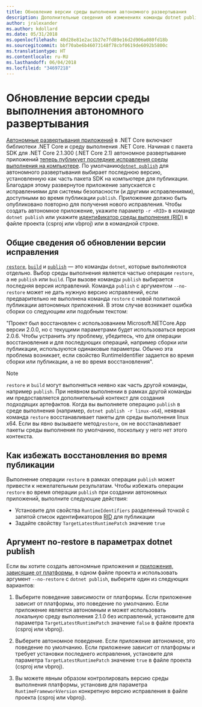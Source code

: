 ```yaml
---
title: Обновление версии среды выполнения автономного развертывания
description: Дополнительные сведения об изменениях команды dotnet publish для автономных развертываний.
author: jralexander
ms.author: kdollard
ms.date: 05/31/2018
ms.openlocfilehash: 40d28e81e2ac1b27e7fd89e16d2d906a080fd18b
ms.sourcegitcommit: bbf70abe6b46073148f78cbf0619de6092b5800c
ms.translationtype: HT
ms.contentlocale: ru-RU
ms.lasthandoff: 06/04/2018
ms.locfileid: "34697218"
---
```

# <a name="self-contained-deployment-runtime-roll-forward"></a>Обновление версии среды выполнения автономного развертывания

[Автономные развертывания приложений](index.md) в .NET Core включают библиотеки .NET Core и среду выполнения .NET Core. Начиная с пакета SDK для .NET Core 2.1.300 (.NET Core 2.1) автономное развертывание приложений [теперь публикует последние исправления среды выполнения на компьютере](https://github.com/dotnet/designs/pull/36). По умолчанию[`dotnet publish`](../tools/dotnet-publish.md) для автономного развертывания выбирает последнюю версию, установленную как часть пакета SDK на компьютере для публикации. Благодаря этому развернутое приложение запускается с исправлениями для системы безопасности (и другими исправлениями), доступными во время публикации `publish`. Приложение должно быть опубликовано повторно для получения нового исправления. Чтобы создать автономное приложение, укажите параметр `-r <RID>` в команде `dotnet publish` или укажите [идентификатор среды выполнения (RID)](../rid-catalog.md) в файле проекта (csproj или vbproj) или в командной строке.

## <a name="patch-version-roll-forward-overview"></a>Общие сведения об обновлении версии исправления

[`restore`](../tools/dotnet-restore.md), [`build`](../tools/dotnet-build.md) и [`publish`](../tools/dotnet-publish.md) — это команды `dotnet`, которые выполняются отдельно. Выбор среды выполнения является частью операции `restore`, а не `publish` или `build`. При вызове команды `publish` выбирается последняя версия исправлений. Команда `publish` с аргументом `--no-restore` может не дать нужную версию исправлений, если предварительно не выполнена команда `restore` с новой политикой публикации автономных приложений. В этом случае возникает ошибка сборки со следующим или подобным текстом:

  "Проект был восстановлен с использованием Microsoft.NETCore.App версии 2.0.0, но с текущими параметрами будет использоваться версия 2.0.6. Чтобы устранить эту проблему, убедитесь, что для операции восстановления и для последующих операций, например сборки или публикации, используются одинаковые параметры. Обычно эта проблема возникает, если свойство RuntimeIdentifier задается во время сборки или публикации, а не во время восстановления".

> [!NOTE]
> `restore` и `build` могут выполняться неявно как часть другой команды, например `publish`. При неявном выполнении в рамках другой команды им предоставляется дополнительный контекст для создания подходящих артефактов. Когда вы выполняете операцию `publish` в среде выполнения (например, `dotnet publish -r linux-x64`), неявная команда `restore` восстанавливает пакеты для среды выполнения linux x64. Если вы явно вызываете метод`restore`, он не восстанавливает пакеты среды выполнения по умолчанию, поскольку у него нет этого контекста.

## <a name="how-to-avoid-restore-during-publish"></a>Как избежать восстановления во время публикации

Выполнение операции `restore` в рамках операции `publish` может привести к нежелательным результатам. Чтобы избежать операции `restore` во время операции `publish` при создании автономных приложений, выполните следующие действия:

* Установите для свойства `RuntimeIdentifiers` разделенный точкой с запятой список идентификаторов [RID](../rid-catalog.md) для публикации
* Задайте свойству `TargetLatestRuntimePatch` значение `true`

## <a name="no-restore-argument-with-dotnet-publish-options"></a>Аргумент no-restore в параметрах dotnet publish

Если вы хотите создать автономные приложения и [приложения, зависящие от платформы,](index.md) в одном файле проекта и использовать аргумент `--no-restore` с `dotnet publish`, выберите один из следующих вариантов:

1. Выберите поведение зависимости от платформы. Если приложение зависит от платформы, это поведение по умолчанию. Если приложение является автономным и может использовать локальную среду выполнения 2.1.0 без исправлений, установите для параметра `TargetLatestRuntimePatch` значение `false` в файле проекта (csproj или vbproj).

2. Выберите автономное поведение. Если приложение автономное, это поведение по умолчанию. Если приложение зависит от платформы и требует установки последнего исправления, установите для параметра `TargetLatestRuntimePatch` значение `true` в файле проекта (csproj или vbproj).

3. Вы можете явным образом контролировать версию среды выполнения платформы, установив для параметра `RuntimeFrameworkVersion` конкретную версию исправления в файле проекта (csproj или vbproj).